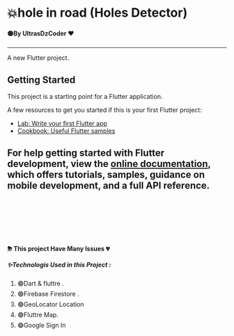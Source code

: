 # 💥hole in road (Holes Detector) 
#### 🟢By UltrasDzCoder ❤


----
A new Flutter project.

## Getting Started

This project is a starting point for a Flutter application.

A few resources to get you started if this is your first Flutter project:

- [Lab: Write your first Flutter app](https://docs.flutter.dev/get-started/codelab)
- [Cookbook: Useful Flutter samples](https://docs.flutter.dev/cookbook)

For help getting started with Flutter development, view the
[online documentation](https://docs.flutter.dev/), which offers tutorials,
samples, guidance on mobile development, and a full API reference.
----

<br><br><br>
----
#### ⛈ This project Have Many Issues 💔

##### ✨Technologis Used in this Project :
1. 🟢Dart & fluttre .
2. 🟢Firebase Firestore  .
3. 🟢GeoLocator Location 
4. 🟢Fluttre Map.
5. 🟢Google Sign In 
